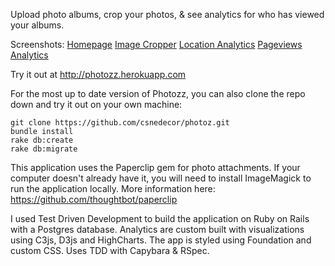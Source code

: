 Upload photo albums, crop your photos, & see analytics for who has viewed your albums.

Screenshots:
[Homepage](app/assets/images/homepage-screenshot.png)
[Image Cropper](app/assets/images/image-cropper-screenshot.png)
[Location Analytics](app/assets/images/locations-screenshot.png)
[Pageviews Analytics](app/assets/images/pageviews-screenshot.png)

Try it out at http://photozz.herokuapp.com

For the most up to date version of Photozz, you can also clone the repo down and try it out on your own machine:

```
git clone https://github.com/csnedecor/photoz.git
bundle install
rake db:create
rake db:migrate
```

This application uses the Paperclip gem for photo attachments. If your computer doesn't already have it, you will need to install ImageMagick to run the application locally.  More information here: https://github.com/thoughtbot/paperclip



I used Test Driven Development to build the application on Ruby on Rails with a Postgres database. Analytics are custom built with visualizations using C3js, D3js and HighCharts. The app is styled using Foundation and custom CSS. Uses TDD with Capybara & RSpec.
